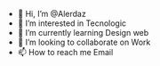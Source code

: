 - 👋 Hi, I’m @Alerdaz
- 👀 I’m interested in Tecnologic 
- 🌱 I’m currently learning Design web
- 💞️ I’m looking to collaborate on Work
- 📫 How to reach me Email

<!---
Alerdaz/Alerdaz is a ✨ special ✨ repository because its `README.md` (this file) appears on your GitHub profile.
You can click the Preview link to take a look at your changes.
--->
